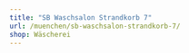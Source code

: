 ```yaml
---
title: "SB Waschsalon Strandkorb 7"
url: /muenchen/sb-waschsalon-strandkorb-7/
shop: Wäscherei
---
```

